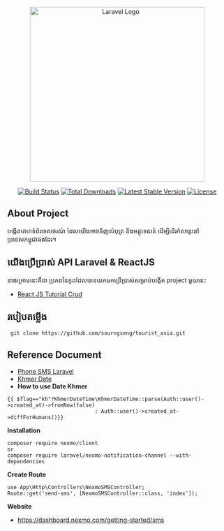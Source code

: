<p align="center"><a href="https://laravel.com" target="_blank"><img src="https://raw.githubusercontent.com/laravel/art/master/logo-lockup/5%20SVG/2%20CMYK/1%20Full%20Color/laravel-logolockup-cmyk-red.svg" width="400" alt="Laravel Logo"></a></p>

<p align="center">
<a href="https://github.com/laravel/framework/actions"><img src="https://github.com/laravel/framework/workflows/tests/badge.svg" alt="Build Status"></a>
<a href="https://packagist.org/packages/laravel/framework"><img src="https://img.shields.io/packagist/dt/laravel/framework" alt="Total Downloads"></a>
<a href="https://packagist.org/packages/laravel/framework"><img src="https://img.shields.io/packagist/v/laravel/framework" alt="Latest Stable Version"></a>
<a href="https://packagist.org/packages/laravel/framework"><img src="https://img.shields.io/packagist/l/laravel/framework" alt="License"></a>
</p>

## About Project

បង្កើតគេហទំព័រទេសចរណ៍ ដែលយើងអាចទិញសំបុត្រ និងមគ្គុទេសន៍ ដើម្បីដើរកំសាន្តនៅប្រទេសកម្ពុជាផងដែរ។

## យើងប្រើប្រាស់ API Laravel & ReactJS

ខាងក្រោមនេះគឺជា ប្រភពនៃកូដដែលបានយកមកប្រើប្រាស់សម្រាប់បង្កើត project មួយនេះ

-   [React JS Tutorial Crud](https://techvblogs.com/blog/build-crud-app-with-laravel-9-and-reactjs)

## របៀបតម្លើង

```
 git clone https://github.com/sourngseng/tourist_asia.git
```

## Reference Document

-   [Phone SMS Laravel](https://www.tutsmake.com/laravel-8-send-sms-to-mobile-with-nexmo-example/)
-   [Khmer Date](https://github.com/phannaly/php-datetime-khmer)
-   **How to use Date Khmer**

```
{{ $flag=="kh"?KhmerDateTime\KhmerDateTime::parse(Auth::user()->created_at)->fromNow(false)
                            : Auth::user()->created_at->diffForHumans()}}
```

**Installation**

```
composer require nexmo/client
or
composer require laravel/nexmo-notification-channel --with-dependencies
```

**Create Route**

```
use App\Http\Controllers\NexmoSMSController;
Route::get('send-sms', [NexmoSMSController::class, 'index']);
```

**Website**

-   https://dashboard.nexmo.com/getting-started/sms

